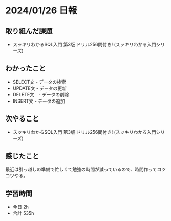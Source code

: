 # 2024/01/26 日報

## 取り組んだ課題
- スッキリわかるSQL入門 第3版 ドリル256問付き! (スッキリわかる入門シリーズ)

## わかったこと
- SELECT文 - データの検索
- UPDATE文 - データの更新
- DELETE文　- データの削除
- INSERT文 - データの追加

## 次やること
- スッキリわかるSQL入門 第3版 ドリル256問付き! (スッキリわかる入門シリーズ)

## 感じたこと
最近は引っ越しの準備で忙しくて勉強の時間が減っているので、時間作ってコツコツやる。

## 学習時間
- 今日 2h
- 合計 535h
